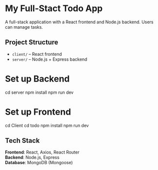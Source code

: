 # My Full-Stact Todo App
A full-stack application with a React frontend and Node.js backend. Users can manage tasks.

## Project Structure
- `client/` – React frontend
- `server/` – Node.js + Express backend

# Set up Backend
cd server
npm install
npm run dev

# Set up Frontend
cd Client
cd todo
npm install
npm run dev

## Tech Stack

**Frontend**: React, Axios, React Router  
**Backend**: Node.js, Express  
**Database**: MongoDB (Mongoose)